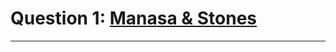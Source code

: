 # Question 1: [**Manasa & Stones**](https://www.hackerrank.com/challenges/manasa-and-stones/problem)
---
